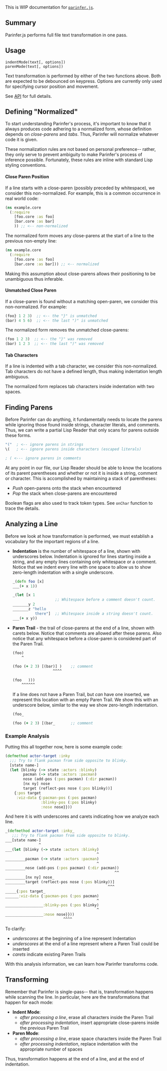 This is WIP documentation for [`parinfer.js`].

[`parinfer.js`]:parinfer.js

## Summary

Parinfer.js performs full file text transformation in one pass.

## Usage

```
indentMode(text[, options])
parenMode(text[, options])
```

Text transformation is performed by either of the two functions above.  Both
are expected to be debounced on keypress. Options are currently only used
for specifying cursor position and movement.

See [API](README.md#api) for full details.

## Defining "Normalized"

To start understanding Parinfer's process, it's important to know that it
always produces code adhering to a normalized form, whose definition depends on
_close-parens_ and _tabs_.  Thus, Parinfer will normalize whatever code it is
given.

These normalization rules are not based on personal preference-- rather, they
only serve to prevent ambiguity to make Parinfer's process of inference
possible.  Fortunately, these rules are inline with standard Lisp styling
conventions.

#### Close Paren Position

If a line starts with a close-paren (possibly preceded by whitespace), we
consider this non-normalized.  For example, this is a common occurrence in real
world code:

```clj
(ns example.core
  (:require
    [foo.core :as foo]
    [bar.core :as bar]
    )) ;; <-- non-normalized
```

The normalized form moves any close-parens at the start of a line to the
previous non-empty line:

```clj
(ns example.core
  (:require
    [foo.core :as foo]
    [bar.core :as bar])) ;; <-- normalized
```

Making this assumption about close-parens allows their positioning to
be unambiguous thus inferable.

#### Unmatched Close Paren

If a close-paren is found without a matching open-paren, we consider
this non-normalized.  For example:

```clj
(foo} 1 2 3)  ;; <-- the "}" is unmatched
(bar) 4 5 6)  ;; <-- the last ")" is unmatched
```

The normalized form removes the unmatched close-parens:

```clj
(foo 1 2 3)  ;; <-- the "}" was removed
(bar) 1 2 3  ;; <-- the last ")" was removed
```

#### Tab Characters

If a line is indented with a tab character, we consider this non-normalized.
Tab characters do not have a defined length, thus making indentation length
ambiguous.

The normalized form replaces tab characters inside indentation with two spaces.

## Finding Parens

Before Parinfer can do anything, it fundamentally needs to locate the parens
while ignoring those found inside strings, character literals, and comments.
Thus, we can write a partial Lisp Reader that only scans for parens outside
these forms.

```clj
"("  ; <-- ignore parens in strings
\(   ; <-- ignore parens inside characters (escaped literals)

; ( <--- ignore parens in comments
```

At any point in our file, our Lisp Reader should be able to know the locations
of its parent parentheses and whether or not it is inside a string, comment or
character.  This is accomplished by maintaining a stack of parentheses:

- _Push_ open-parens onto the stack when encountered
- _Pop_ the stack when close-parens are encountered

Boolean flags are also used to track token types. See `onChar` function to
trace the details.

## Analyzing a Line

Before we look at how transformation is performed, we must establish a
vocabulary for the important regions of a line.

- __Indentation__ is the number of whitespace of a line, shown with underscores
  below.  Indentation is ignored for lines starting inside a string, and any
  empty lines containing only whitespace or a comment. Notice that we indent
  every line with one space to allow us to show zero-length indentation with
  a single underscore.

    ```clj
    _(defn foo [x]
    ___(+ x 1))

    _(let [x 1
                       ;; Whitespace before a comment doesn't count.
    _______y 2
    _______z "hello
              there"]  ;; Whitespace inside a string doesn't count.
    ___(+ x y))
    ```

- __Paren Trail__ - the trail of close-parens at the end of a line, shown with
  carets below.  Notice that comments are allowed after these parens.  Also
  notice that any whitespace before a close-paren is considered part of the
  Paren Trail.

    ```clj
    (foo)
        ^

    (foo (+ 2 3) [(bar)] )    ;; comment
                      ^^^^

    (foo   )))
        ^^^^^^
    ```

  If a line does not have a Paren Trail, but _can_ have one inserted, we
  represent this location with an empty Paren Trail.  We show this with an
  underscore below, similar to the way we show zero-length indentation.

    ```clj
    (foo_

    (foo (+ 2 3) [(bar_       ;; comment
    ```

### Example Analysis

Putting this all together now, here is some example code:

```clj
(defmethod actor-target :inky
  ;;; Try to flank pacman from side opposite to blinky.
  [state name-]
  (let [blinky (-> state :actors :blinky)
        pacman (-> state :actors :pacman)
        nose (add-pos (:pos pacman) (:dir pacman))
        [nx ny] nose
        target (reflect-pos nose (:pos blinky))]
    {:pos target
     :viz-data {:pacman-pos (:pos pacman)
                :blinky-pos (:pos blinky)
                :nose nose}}))
```

And here it is with underscores and carets indicating how we analyze each line.

```clj
_(defmethod actor-target :inky_
   ;;; Try to flank pacman from side opposite to blinky.
___[state name-]
               ^
___(let [blinky (-> state :actors :blinky)
                                         ^
_________pacman (-> state :actors :pacman)
                                         ^
_________nose (add-pos (:pos pacman) (:dir pacman))
                                                 ^^
_________[nx ny] nose_
_________target (reflect-pos nose (:pos blinky))]
                                              ^^^
_____{:pos target_
______:viz-data {:pacman-pos (:pos pacman)
                                         ^
_________________:blinky-pos (:pos blinky)
                                         ^
_________________:nose nose}}))
                          ^^^^
```

To clarify:

- _underscores_ at the beginning of a line represent Indentation
- _underscores_ at the end of a line represent where a Paren Trail could be inserted
- _carets_ indicate existing Paren Trails

With this analysis information, we can learn how Parinfer transforms code.

## Transforming

Remember that Parinfer is single-pass-- that is, transformation happens while
scanning the line.  In particular, here are the transformations that happen for
each mode:

- __Indent Mode__:
  - _after processing a line_, erase all characters inside the Paren Trail
  - _after processing indentation_, insert appropriate close-parens inside the previous Paren Trail
- __Paren Mode__:
  - _after processing a line_, erase space characters inside the Paren Trail
  - _after processing indentation_, replace indentation with the appropriate number of spaces

Thus, transformation happens at the end of a line, and at the end of indentation.

